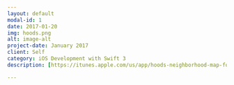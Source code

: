 ```yaml
---
layout: default
modal-id: 1
date: 2017-01-20
img: hoods.png
alt: image-alt
project-date: January 2017
client: Self
category: iOS Development with Swift 3
description: [https://itunes.apple.com/us/app/hoods-neighborhood-map-for/id1064326860?ls=1&mt=8](A neighborhood geofencing map using Mapbox and weathermoji for NYC and San Francisco)

---
```

